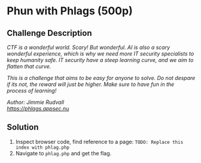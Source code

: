 # Phun with Phlags (500p)
## Challenge Description  
<em> CTF is a wonderful world. Scary! But wonderful. AI is also a scary wonderful experience, which is why we need more IT security specialists to keep humanity safe. IT security have a steep learning curve, and we aim to flatten that curve.

This is a challenge that aims to be easy for anyone to solve. Do not despare if its not, the reward will just be higher. Make sure to have fun in the process of learning!

Author: Jimmie Rudvall  
https://phlags.appsec.nu </em>

## Solution
1. Inspect browser code, find reference to a page: `TODO: Replace this index with phlag.php`
2. Navigate to `phlag.php` and get the flag.
